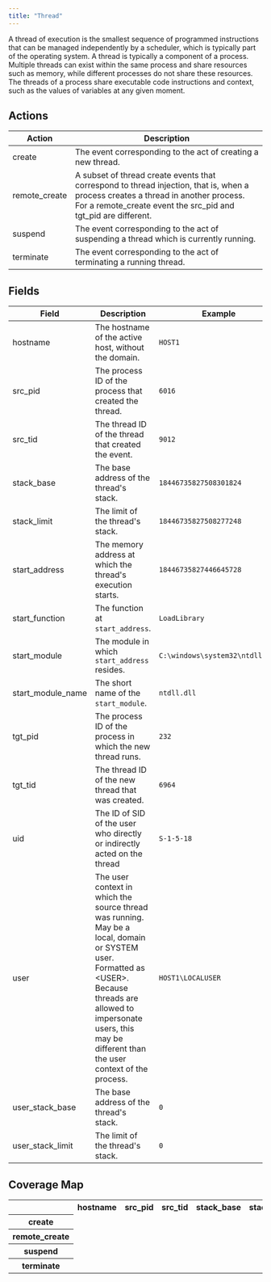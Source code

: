 ```yaml
---
title: "Thread"
---
```

A thread of execution is the smallest sequence of programmed instructions that can be managed independently by a scheduler, which is typically part of the operating system. A thread is typically a component of a process. Multiple threads can exist within the same process and share resources such as memory, while different processes do not share these resources. The threads of a process share executable code instructions and context, such as the values of variables at any given moment.

## Actions
|Action|Description|
|---|---|
|create|The event corresponding to the act of creating a new thread.|
|remote_create|A subset of thread create events that correspond to thread injection, that is, when a process creates a thread in another process. For a remote_create event the src_pid and tgt_pid are different.|
|suspend|The event corresponding to the act of suspending a thread which is currently running.|
|terminate|The event corresponding to the act of terminating a running thread.|

## Fields
|Field|Description|Example|
|---|---|---|
hostname|The hostname of the active host, without the domain.|<code>HOST1</code>
src_pid|The process ID of the process that created the thread.|<code>6016</code>
src_tid|The thread ID of the thread that created the event.|<code>9012</code>
stack_base|The base address of the thread's stack.|<code>18446735827508301824</code>
stack_limit|The limit of the thread's stack.|<code>18446735827508277248</code>
start_address|The memory address at which the thread's execution starts.|<code>18446735827446645728</code>
start_function|The function at `start_address`.|<code>LoadLibrary</code>
start_module|The module in which `start_address` resides.|<code>C:\windows\system32\ntdll.dll</code>
start_module_name|The short name of the `start_module`.|<code>ntdll.dll</code>
tgt_pid|The process ID of the process in which the new thread runs.|<code>232</code>
tgt_tid|The thread ID of the new thread that was created.|<code>6964</code>
uid|The ID of SID of the user who directly or indirectly acted on the thread|<code>S-1-5-18</code>
user|The user context in which the source thread was running. May be a local, domain or SYSTEM user. Formatted as <DOMAIN>\<USER>. Because threads are allowed to impersonate users, this may be different than the user context of the process.|<code>HOST1\LOCALUSER</code>
user_stack_base|The base address of the thread's stack.|<code>0</code>
user_stack_limit|The limit of the thread's stack.|<code>0</code>

## Coverage Map
<table>
  <tr>
    <th />
    <th>hostname</th>
    <th>src_pid</th>
    <th>src_tid</th>
    <th>stack_base</th>
    <th>stack_limit</th>
    <th>start_address</th>
    <th>start_function</th>
    <th>start_module</th>
    <th>start_module_name</th>
    <th>tgt_pid</th>
    <th>tgt_tid</th>
    <th>uid</th>
    <th>user</th>
    <th>user_stack_base</th>
    <th>user_stack_limit</th>
  </tr>
  <tr>
    <th>create</th>
    <td style="white-space: pre-wrap;"></td>
    <td style="white-space: pre-wrap;"></td>
    <td style="white-space: pre-wrap;"></td>
    <td style="white-space: pre-wrap;"></td>
    <td style="white-space: pre-wrap;"></td>
    <td style="white-space: pre-wrap;"></td>
    <td style="white-space: pre-wrap;"></td>
    <td style="white-space: pre-wrap;"></td>
    <td style="white-space: pre-wrap;"></td>
    <td style="white-space: pre-wrap;"></td>
    <td style="white-space: pre-wrap;"></td>
    <td style="white-space: pre-wrap;"></td>
    <td style="white-space: pre-wrap;"></td>
    <td style="white-space: pre-wrap;"></td>
    <td style="white-space: pre-wrap;"></td>
  </tr>
  <tr>
    <th>remote_create</th>
    <td style="white-space: pre-wrap;"></td>
    <td style="white-space: pre-wrap;"></td>
    <td style="white-space: pre-wrap;"></td>
    <td style="white-space: pre-wrap;"></td>
    <td style="white-space: pre-wrap;"></td>
    <td style="white-space: pre-wrap;"></td>
    <td style="white-space: pre-wrap;"></td>
    <td style="white-space: pre-wrap;"></td>
    <td style="white-space: pre-wrap;"></td>
    <td style="white-space: pre-wrap;"></td>
    <td style="white-space: pre-wrap;"></td>
    <td style="white-space: pre-wrap;"></td>
    <td style="white-space: pre-wrap;"></td>
    <td style="white-space: pre-wrap;"></td>
    <td style="white-space: pre-wrap;"></td>
  </tr>
  <tr>
    <th>suspend</th>
    <td style="white-space: pre-wrap;"></td>
    <td style="white-space: pre-wrap;"></td>
    <td style="white-space: pre-wrap;"></td>
    <td style="white-space: pre-wrap;"></td>
    <td style="white-space: pre-wrap;"></td>
    <td style="white-space: pre-wrap;"></td>
    <td style="white-space: pre-wrap;"></td>
    <td style="white-space: pre-wrap;"></td>
    <td style="white-space: pre-wrap;"></td>
    <td style="white-space: pre-wrap;"></td>
    <td style="white-space: pre-wrap;"></td>
    <td style="white-space: pre-wrap;"></td>
    <td style="white-space: pre-wrap;"></td>
    <td style="white-space: pre-wrap;"></td>
    <td style="white-space: pre-wrap;"></td>
  </tr>
  <tr>
    <th>terminate</th>
    <td style="white-space: pre-wrap;"></td>
    <td style="white-space: pre-wrap;"></td>
    <td style="white-space: pre-wrap;"></td>
    <td style="white-space: pre-wrap;"></td>
    <td style="white-space: pre-wrap;"></td>
    <td style="white-space: pre-wrap;"></td>
    <td style="white-space: pre-wrap;"></td>
    <td style="white-space: pre-wrap;"></td>
    <td style="white-space: pre-wrap;"></td>
    <td style="white-space: pre-wrap;"></td>
    <td style="white-space: pre-wrap;"></td>
    <td style="white-space: pre-wrap;"></td>
    <td style="white-space: pre-wrap;"></td>
    <td style="white-space: pre-wrap;"></td>
    <td style="white-space: pre-wrap;"></td>
  </tr>
</table>